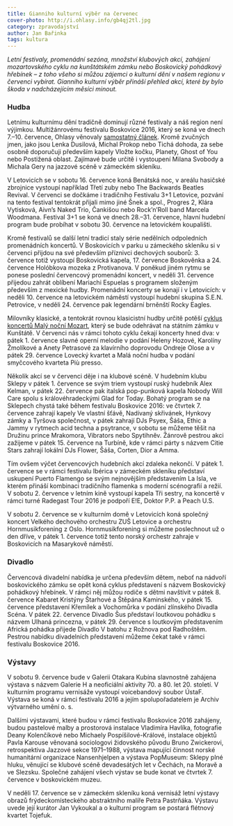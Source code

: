 ```yaml
---
title: Gianniho kulturní výběr na červenec
cover-photo: http://i.ohlasy.info/gb4qj2tl.jpg
category: zpravodajství
author: Jan Bařinka
tags: kultura
---
```


*Letní festivaly, promenádní sezóna, množství klubových akcí, zahájení mozartovského cyklu na kunštátském zámku nebo Boskovický pohádkový hřebínek – z toho všeho si můžou zájemci o kulturní dění v našem regionu v červenci vybírat. Gianniho kulturní výběr přináší přehled akcí, které by bylo škoda v nadcházejícím měsíci minout.*

### Hudba

Letnímu kulturnímu dění tradičně dominují různé festivaly a náš region není výjimkou. Multižánrovému festivalu Boskovice 2016, který se koná ve dnech 7.–10. července, Ohlasy věnovaly [samostatný článek](http://ohlasy.info/clanky/2016/06/festival-pozvanka.html). Kromě zvučných jmen, jako jsou Lenka Dusilová, Michal Prokop nebo Tichá dohoda, za sebe osobně doporučuji především kapely Vložte kočku, Planety, Ghost of You nebo Postižená oblast. Zajímavé bude určitě i vystoupení Milana Svobody a Michala Gery na jazzové scéně v zámeckém skleníku.

V Letovicích se v sobotu 16. července koná Benátská noc, v areálu hasičské zbrojnice vystoupí například Třetí zuby nebo The Backwards Beatles Revival. V červenci se dočkáme i tradičního Festivalu 3+1 Letovice, pozvání na tento festival tentokrát přijali mimo jiné Šnek a spol., Progres 2, Klára Vytisková, Aivn’s Naked Trio, Čankišou nebo Rock’n’Roll band Marcela Woodmana. Festival 3+1 se koná ve dnech 28.–31. července, hlavní hudební program bude probíhat v sobotu 30. července na letovickém koupališti.

Kromě festivalů se další letní tradicí staly série nedělních odpoledních promenádních koncertů. V Boskovicích v parku u zámeckého skleníku si v červenci přijdou na své především příznivci dechových souborů: 3. července totiž vystoupí Boskovická kapela, 17. července Boskověnka a 24. července Holóbkova mozeka z Protivanova. V poněkud jiném rytmu se ponese poslední červencový promenádní koncert, v neděli 31. července přijedou zahrát oblíbení Mariachi Espuelas s programem složeným především z mexické hudby. Promenádní koncerty se konají i v Letovicích: v neděli 10. července na letovickém náměstí vystoupí hudební skupina S.E.N. Petrovice, v neděli 24. července pak legendární brněnští Rocky Eagles.

Milovníky klasické, a tentokrát rovnou klasicistní hudby určitě potěší [cyklus koncertů Malý noční Mozart](http://ohlasy.info/clanky/2016/06/festival-pozvanka.html), který se bude odehrávat na státním zámku v Kunštátě. V červenci nás v rámci tohoto cyklu čekají koncerty hned dva: v pátek 1. července slavné operní melodie v podání Heleny Hozové, Karolíny Žmolíkové a Anety Petrasové za klavírního doprovodu Ondreje Olose a v pátek 29. července Lovecký kvartet a Malá noční hudba v podání smyčcového kvarteta Più presso.

Několik akcí se v červenci děje i na klubové scéně. V hudebním klubu Sklepy v pátek 1. července se svým triem vystoupí ruský hudebník Alex Kelman, v pátek 22. července pak italská pop-punková kapela Nobody Will Care spolu s královéhradeckými Glad for Today. Bohatý program se na Sklepech chystá také během festivalu Boskovice 2016: ve čtvrtek 7. července zahrají kapely Ve vlastní šťávě, Nadívaný skřivánek, Hynkovy zámky a Tyršova společnost, v pátek zahrají DJs Psyex, Šáša, Ethic a Jammy v rytmech acid techna a psytrance, v sobotu se můžeme těšit na Družinu prince Mrakomora, Vibrators nebo Spytihněv. Žánrově pestrou akci zažijeme v pátek 15. července na Turbíně, kde v rámci párty s názvem Citie Stars zahrají lokální DJs Flower, Šáša, Corten, Dior a Amma.

Tím ovšem výčet červencových hudebních akcí zdaleka nekončí. V pátek 1. července se v rámci festivalu Ibérica v zámeckém skleníku představí uskupení Puerto Flamengo se svým nejnovějším představením La Isla, ve kterém přináší kombinaci tradičního flamenka s moderní scénografií a režií. V sobotu 2. července v letním kině vystoupí kapela Tři sestry, na koncertě v rámci turné Radegast Tour 2016 je podpoří E!E, Doktor P.P. a Peach U.S.

V sobotu 2. července se v kulturním domě v Letovicích koná společný koncert Velkého dechového orchestru ZUŠ Letovice a orchestru Hornmusikforening z Oslo. Hornmusikforening si můžeme poslechnout už o den dříve, v pátek 1. července totiž tento norský orchestr zahraje v Boskovicích na Masarykově náměstí.

### Divadlo

Červencová divadelní nabídka je určena především dětem, neboť na nádvoří boskovického zámku se opět koná cyklus představení s názvem Boskovický pohádkový hřebínek. V rámci něj můžou rodiče s dětmi navštívit v pátek 8. července Kabaret Kristýny Štarhové a Štěpána Kaminského, v pátek 15. července představení Křemílek a Vochomůrka v podání zlínského Divadla Scéna. V pátek 22. července Divadlo Šus představí loutkovou pohádku s názvem Ulhaná princezna, v pátek 29. července s loutkovým představením Africká pohádka přijede Divadlo V batohu z Rožnova pod Radhoštěm. Pestrou nabídku divadelních představení můžeme čekat také v rámci festivalu Boskovice 2016.

### Výstavy

V sobotu 9. července bude v Galerii Otakara Kubína slavnostně zahájena výstava s názvem Galerie H a neoficiální aktivity 70. a 80. let 20. století. V kulturním programu vernisáže vystoupí voicebandový soubor ÚstaF. Výstava se koná v rámci festivalu 2016 a jejím spolupořadatelem je Archiv výtvarného umění o. s.

Dalšími výstavami, které budou v rámci festivalu Boskovice 2016 zahájeny, budou pastelové malby a prostorová instalace Vladimíra Havlíka, fotografie Deany Kolenčíkové nebo Michaely Pospíšilové-Králové, instalace objektů Pavla Karouse věnovaná sociologovi židovského původu Bruno Zwickerovi, retrospektiva Jazzové sekce 1971–1988, výstava mapující činnost norské humanitární organizace Nansenhjelpen a výstava PopMuseum: Sklepy plné hluku, věnující se klubové scéně devadesátých let v Čechách, na Moravě a ve Slezsku. Společné zahájení všech výstav se bude konat ve čtvrtek 7. července v boskovickém muzeu.

V neděli 17. července se v zámeckém skleníku koná vernisáž letní výstavy obrazů frýdeckomísteckého abstraktního malíře Petra Pastrňáka. Výstavu uvede její kurátor Jan Vykoukal a o kulturní program se postará flétnový kvartet Tojefuk.

